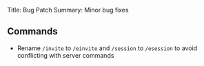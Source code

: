 Title: Bug Patch
Summary: Minor bug fixes

## Commands
 - Rename `/invite` to `/einvite` and `/session` to `/esession` to avoid conflicting with server commands
